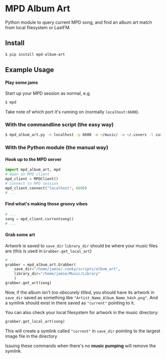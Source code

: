 # MPD Album Art

Python module to query current MPD song, and find an album art match from local filesystem or LastFM.

## Install
```sh
$ pip install mpd-album-art
```

## Example Usage
#### Play some jams
Start up your MPD session as normal, e.g.
```sh
$ mpd
```
Take note of which port it's running on (normally `localhost:6600`).

### With the commandline script (the easy way)
```sh
$ mpd_album_art.py -n localhost -p 6600 -m ~/music/ -a ~/.covers -l current
```

### With the Python module (the manual way)
#### Hook up to the MPD server
```python
import mpd_album_art, mpd
# Open an MPD client
mpd_client = MPDClient()
# Connect to MPD session
mpd_client.connect("localhost", 6600)
# ...
```
#### Find what's making those groovy vibes
```python
# ...
song = mpd_client.currentsong()
# ...
```
#### Grab some art
Artwork is saved to `save_dir`
`library_dir` should be where your music files are (this is used in `Grabber.get_local_art`)
```python
# ...
grabber = mpd_album_art.Grabber(
    save_dir="/home/jamie/.conky/scripts/album_art",
    library_dir="/home/jamie/Music/Library"
    )
grabber.get_art(song)
```
Now, if the album isn't too *obscurely titled*, you should have its artwork in `save_dir`
saved as something like `"Artist_Name_Album_Name_h4sh.png"`.
And a symlink should exist in there saved as `"current"` pointing to it.

You can also check your local filesystem for artwork in the music directory:
```python
grabber.get_local_art(song)
```
This will create a symlink called `"current"` in `save_dir` pointing to the largest image file in the directory

Issuing these commands when there's no **music pumping** will remove the symlink.
